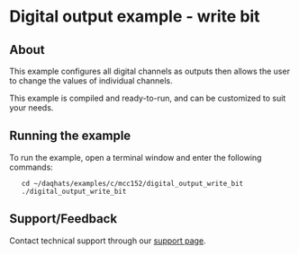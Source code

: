 # Digital output example - write bit

## About
This example configures all digital channels as outputs then allows the user to
change the values of individual channels.

This example is compiled and ready-to-run, and can be customized to suit 
your needs.

## Running the example
To run the example, open a terminal window and enter the following commands:
```
   cd ~/daqhats/examples/c/mcc152/digital_output_write_bit
   ./digital_output_write_bit
```

## Support/Feedback
Contact technical support through our 
[support page](https://www.mccdaq.com/support/support_form.aspx).